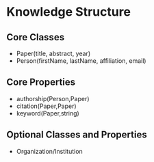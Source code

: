 # Knowledge Structure

## Core Classes
 * Paper(title, abstract, year)
 * Person(firstName, lastName, affiliation, email)

## Core Properties
 * authorship(Person,Paper)
 * citation(Paper,Paper)
 * keyword(Paper,string)
 
## Optional Classes and Properties
 * Organization/Institution